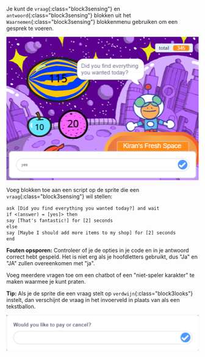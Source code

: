 
Je kunt de `vraag`{:class="block3sensing"} en `antwoord`{:class="block3sensing"} blokken uit het `Waarnemen`{:class="block3sensing"} blokkenmenu gebruiken om een gesprek te voeren.

![Dialoog vragen met ja als invoer](images/ask-answer.png)

Voeg blokken toe aan een script op de sprite die een `vraag`{:class="block3sensing"} wil stellen:

```blocks3
ask [Did you find everything you wanted today?] and wait
if <(answer) = [yes]> then
say [That's fantastic!] for [2] seconds
else
say [Maybe I should add more items to my shop] for [2] seconds
end
```

**Fouten opsporen:** Controleer of je de opties in je code en in je antwoord correct hebt gespeld. Het is niet erg als je hoofdletters gebruikt, dus "Ja" en "JA" zullen overeenkomen met "ja".

Voeg meerdere vragen toe om een chatbot of een "niet-speler karakter" te maken waarmee je kunt praten.

**Tip:** Als je de sprite die een vraag stelt op `verdwijn`{:class="block3looks"} instelt, dan verschijnt de vraag in het invoerveld in plaats van als een tekstballon.

![Vraagdialoog met een erin een vraag](images/ask-hidden-sprite.png)

